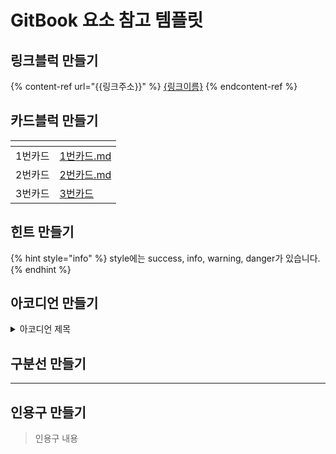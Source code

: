 # GitBook 요소 참고 템플릿

## 링크블럭 만들기

{% content-ref url="{{링크주소}}" %}
[{링크이름}]({{링크주소}})
{% endcontent-ref %}

## 카드블럭 만들기

<table data-view="cards">
  <thead>
    <tr>
      <th></th>
      <th data-hidden data-card-target data-type="content-ref"></th>
    </tr>
  </thead>
  <tbody>
    <tr>
      <td>1번카드</td>
      <td><a href="{1번카드주소}">1번카드.md</a></td>
    </tr>
    <tr>
      <td>2번카드</td>
      <td><a href="{2번카드주소}">2번카드.md</a></td>
    </tr>
    <tr>
      <td>3번카드</td>
      <td><a href="{3번카드주소}">3번카드</a></td>
    </tr>
  </tbody>
</table>

## 힌트 만들기

{% hint style="info" %}
style에는 success, info, warning, danger가 있습니다.
{% endhint %}

## 아코디언 만들기

<details>

<summary>아코디언 제목</summary>

아코디언 내용

</details>

## 구분선 만들기

***

## 인용구 만들기

> 인용구 내용
